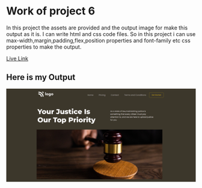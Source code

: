 # Work of project 6

In this project the assets are provided and the output image for make this output as it is. I can write html and css code files. So in this project i can use max-width,margin,padding,flex,position properties and font-family etc css properties to make the output.

[Live Link](https://justice-ten.vercel.app/)

## Here is my Output

![Project 6](./myOutputJustice.png)
